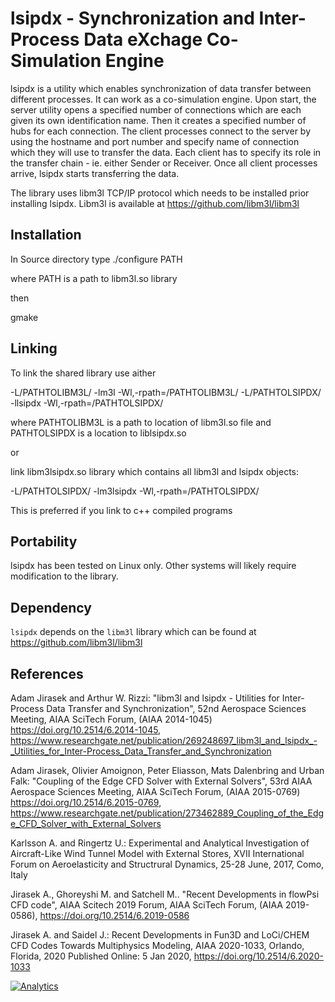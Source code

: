 lsipdx - Synchronization and Inter-Process Data eXchage
Co-Simulation Engine
===============================================================

lsipdx is a utility which enables synchronization of data transfer between 
different processes. It can work as a co-simulation engine. 
Upon start, the server utility opens a specified number of connections
which are each given its own identification name. Then it creates a specified number
of hubs for each connection.
The client processes connect to the server by using the hostname and port number 
and specify name of connection which they will use to transfer the data. 
Each client has to specify its role in the transfer chain - ie. either Sender
or Receiver. Once all client processes arrive, lsipdx starts transferring the data. 

The library uses libm3l TCP/IP protocol which needs to be installed prior installing lsipdx. 
Libm3l is available at https://github.com/libm3l/libm3l

Installation
-----------

In Source directory type
./configure PATH

where PATH is a path to libm3l.so library

then 

gmake

Linking
-----------

To link the shared library use aither

-L/PATHTOLIBM3L/ -lm3l -Wl,-rpath=/PATHTOLIBM3L/ -L/PATHTOLSIPDX/ -llsipdx -Wl,-rpath=/PATHTOLSIPDX/ 

where PATHTOLIBM3L is a path to location of libm3l.so file and PATHTOLSIPDX is a location to liblsipdx.so


or 

link libm3lsipdx.so library which contains all libm3l and lsipdx objects:

-L/PATHTOLSIPDX/ -lm3lsipdx -Wl,-rpath=/PATHTOLSIPDX/ 

This is preferred if you link to c++ compiled programs




Portability
-----------

lsipdx has been tested on Linux only. Other systems will likely require modification to the library.


Dependency
----------

`lsipdx` depends on the `libm3l` library which can be found at https://github.com/libm3l/libm3l


References
-----------

Adam Jirasek and Arthur W. Rizzi: "libm3l and lsipdx - Utilities for Inter-Process Data Transfer and Synchronization", 52nd Aerospace Sciences Meeting, AIAA SciTech Forum, (AIAA 2014-1045)
https://doi.org/10.2514/6.2014-1045, https://www.researchgate.net/publication/269248697_libm3l_and_lsipdx_-_Utilities_for_Inter-Process_Data_Transfer_and_Synchronization

 Adam Jirasek, Olivier Amoignon, Peter Eliasson, Mats Dalenbring and Urban Falk: "Coupling of the Edge CFD Solver with External Solvers", 53rd AIAA Aerospace Sciences Meeting, AIAA SciTech Forum, (AIAA 2015-0769)
https://doi.org/10.2514/6.2015-0769, https://www.researchgate.net/publication/273462889_Coupling_of_the_Edge_CFD_Solver_with_External_Solvers

Karlsson A. and Ringertz U.: Experimental and Analytical Investigation of Aircraft-Like Wind Tunnel Model with External Stores, XVII International Forum on Aeroelasticity and Structrural Dynamics, 25-28 June, 2017, Como, Italy

Jirasek A., Ghoreyshi M. and Satchell M.. "Recent Developments in flowPsi CFD code", AIAA Scitech 2019 Forum, AIAA SciTech Forum, (AIAA 2019-0586), https://doi.org/10.2514/6.2019-0586
 
Jirasek A. and Saidel J.: Recent Developments in Fun3D and LoCi/CHEM CFD Codes Towards Multiphysics Modeling, AIAA 2020-1033, Orlando, Florida, 2020 Published Online: 5 Jan 2020, https://doi.org/10.2514/6.2020-1033
 
[![Analytics](https://ga-beacon.appspot.com/UA-47978935-2/libm3l/lsipdx)](https://github.com/igrigorik/ga-beacon)

